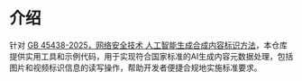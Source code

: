 # 介绍
针对 [GB 45438-2025，网络安全技术 人工智能生成合成内容标识方法](https://openstd.samr.gov.cn/bzgk/std/newGbInfo?hcno=F32EA2A561F1886CD8D606513512D547)，本仓库提供实用工具和示例代码，用于实现符合国家标准的AI生成内容元数据处理，包括图片和视频标识信息的读写操作，帮助开发者便捷合规地实施标准要求。